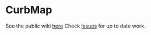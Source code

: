 # CurbMap
See the public wiki [here](https://github.com/eselkin/CurbMap/wiki/Welcome)
Check [Issues](https://github.com/eselkin/CurbMap/issues) for up to date work.
